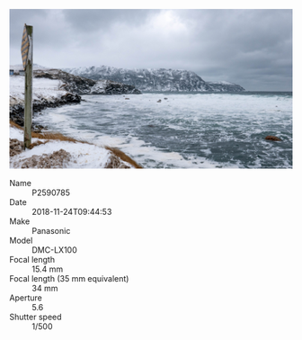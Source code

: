 [![P2590785](/photos/hd/P2590785.jpg)](/photos/full/P2590785.jpg?raw=true)

<dl>
  <dt>Name</dt>
  <dd>P2590785</dd>
  <dt>Date</dt>
  <dd>2018-11-24T09:44:53</dd>
  <dt>Make</dt>
  <dd>Panasonic</dd>
  <dt>Model</dt>
  <dd>DMC-LX100</dd>
  <dt>Focal length</dt>
  <dd>15.4 mm</dd>
  <dt>Focal length (35 mm equivalent)</dt>
  <dd>34 mm</dd>
  <dt>Aperture</dt>
  <dd>5.6</dd>
  <dt>Shutter speed</dt>
  <dd>1/500</dd>
</dl>
